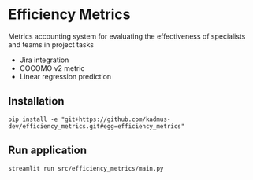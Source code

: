 # Efficiency Metrics
Metrics accounting system for evaluating the effectiveness of specialists and teams in project tasks
* Jira integration
* COCOMO v2 metric
* Linear regression prediction

## Installation
~~~
pip install -e "git+https://github.com/kadmus-dev/efficiency_metrics.git#egg=efficiency_metrics"
~~~

## Run application
~~~
streamlit run src/efficiency_metrics/main.py
~~~
